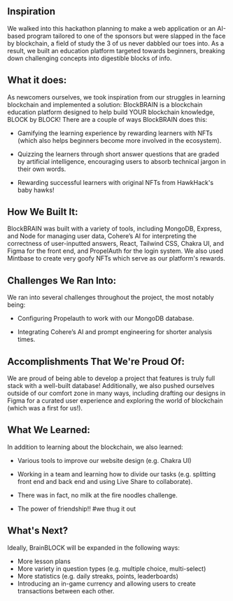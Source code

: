 ## Inspiration

We walked into this hackathon planning to make a web application or an AI-based program tailored to one of the sponsors but were slapped in the face by blockchain, a field of study the 3 of us never dabbled our toes into. As a result, we built an education platform targeted towards beginners, breaking down challenging concepts into digestible blocks of info.



## What it does:

As newcomers ourselves, we took inspiration from our struggles in learning blockchain and implemented a solution: BlockBRAIN is a blockchain education platform designed to help build YOUR blockchain knowledge, BLOCK by BLOCK! There are a couple of ways BlockBRAIN does this:

* Gamifying the learning experience by rewarding learners with NFTs (which also helps beginners become more involved in the ecosystem).

* Quizzing the learners through short answer questions that are graded by artificial intelligence, encouraging users to absorb technical jargon in their own words.

* Rewarding successful learners with original NFTs from HawkHack's baby hawks!



## How We Built It:

BlockBRAIN was built with a variety of tools, including MongoDB, Express, and Node for managing user data, Cohere’s AI for interpreting the correctness of user-inputted answers, React, Tailwind CSS, Chakra UI, and Figma for the front end, and PropelAuth for the login system. We also used Mintbase to create very goofy NFTs which serve as our platform's rewards.



## Challenges We Ran Into:

We ran into several challenges throughout the project, the most notably being:

* Configuring Propelauth to work with our MongoDB database.

* Integrating Cohere’s AI and prompt engineering for shorter analysis times.



## Accomplishments That We're Proud Of:

We are proud of being able to develop a project that features is truly full stack with a well-built database! Additionally, we also pushed ourselves outside of our comfort zone in many ways, including drafting our designs in Figma for a curated user experience and exploring the world of blockchain (which was a first for us!).



## What We Learned:

In addition to learning about the blockchain, we also learned:

* Various tools to improve our website design (e.g. Chakra UI)

* Working in a team and learning how to divide our tasks (e.g. splitting front end and back end and using Live Share to collaborate).

* There was in fact, no milk at the fire noodles challenge.

* The power of friendship!! #we thug it out



## What's Next?

Ideally, BrainBLOCK will be expanded in the following ways:
* More lesson plans
* More variety in question types (e.g. multiple choice, multi-select)
* More statistics (e.g. daily streaks, points, leaderboards)
* Introducing an in-game currency and allowing users to create transactions between each other.
